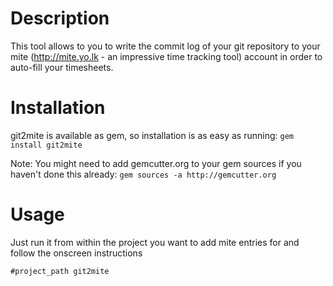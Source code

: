 # Description

This tool allows to you to write the commit log of your git repository to your mite (http://mite.yo.lk - an impressive time tracking tool) account in order to auto-fill your timesheets.

# Installation

git2mite is available as gem, so installation is as easy as running:
    ` gem install git2mite `

Note: You might need to add gemcutter.org to your gem sources if you haven't done this already:
    ` gem sources -a http://gemcutter.org `

# Usage

Just run it from within the project you want to add mite entries for and follow the onscreen instructions

` #project_path git2mite `